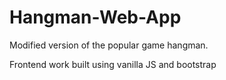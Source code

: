 # Hangman-Web-App
Modified version of the popular game hangman.

Frontend work built using vanilla JS and bootstrap 
